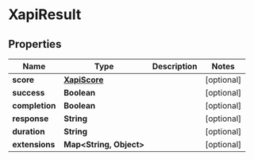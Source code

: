 
# XapiResult

## Properties
Name | Type | Description | Notes
------------ | ------------- | ------------- | -------------
**score** | [**XapiScore**](XapiScore.md) |  |  [optional]
**success** | **Boolean** |  |  [optional]
**completion** | **Boolean** |  |  [optional]
**response** | **String** |  |  [optional]
**duration** | **String** |  |  [optional]
**extensions** | **Map&lt;String, Object&gt;** |  |  [optional]



